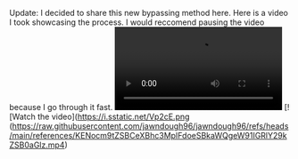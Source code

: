 Update: I decided to share this new bypassing method here. Here is a video I took showcasing the process. I would reccomend pausing the video because I go through it fast.
![video](https://raw.githubusercontent.com/jawndough96/jawndough96/refs/heads/main/references/KENocm9tZSBCeXBhc3MpIFdoeSBkaWQgeW91IGRlY29kZSB0aGlz.mp4)
[![Watch the video](https://i.sstatic.net/Vp2cE.png (https://raw.githubusercontent.com/jawndough96/jawndough96/refs/heads/main/references/KENocm9tZSBCeXBhc3MpIFdoeSBkaWQgeW91IGRlY29kZSB0aGlz.mp4)
